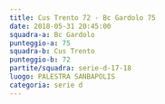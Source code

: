 ```yaml
---
title: Cus Trento 72 - Bc Gardolo 75
date: 2018-05-31 20:45:00
squadra-a: Bc Gardolo
punteggio-a: 75
squadra-b: Cus Trento
punteggio-b: 72
partite/squadra: serie-d-17-18
luogo: PALESTRA SANBAPOLIS
categoria: serie d
---
```

